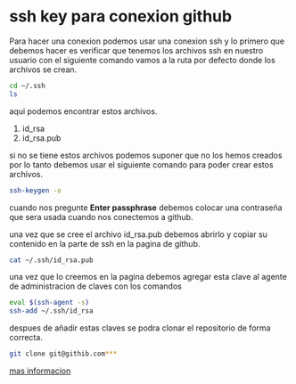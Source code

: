 # ssh key para conexion github

Para hacer una conexion podemos usar una conexion ssh y lo primero que debemos hacer es verificar que tenemos los archivos ssh en nuestro usuario con el siguiente comando vamos a la ruta por defecto donde los archivos se crean.

```bash
cd ~/.ssh
ls
```

aqui podemos encontrar estos archivos.

1. id_rsa
2. id_rsa.pub

si no se tiene estos archivos podemos suponer que no los hemos creados por lo tanto debemos usar el siguiente comando para poder crear estos archivos.

```bash
ssh-keygen -o
```

cuando nos pregunte **Enter passphrase** debemos colocar una contraseña que sera usada cuando nos conectemos a github.

una vez que se cree el archivo id_rsa.pub debemos abrirlo y copiar su contenido en la parte de ssh en la pagina de github.

```bash
cat ~/.ssh/id_rsa.pub
```

una vez que lo creemos en la pagina debemos agregar esta clave al agente de administracion de claves con los comandos

```bash
eval $(ssh-agent -s)
ssh-add ~/.ssh/id_rsa
```

despues de añadir estas claves se podra clonar el repositorio de forma correcta.

```bash
git clone git@githib.com***
```

[mas informacion](https://www.ingeniusworlds.com/como-clonar-un-repositorio-de-github-con-ssh/)